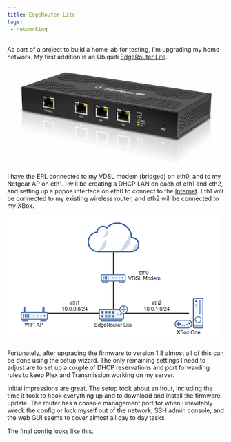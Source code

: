 ```yaml
---
title: EdgeRouter Lite 
tags: 
 - networking
---
```


As part of a project to build a home lab for testing, I'm upgrading my home network. My first addition is an Ubiquiti [EdgeRouter Lite](https://www.ubnt.com/edgemax/edgerouter-lite/).

![EdgeRouter Lite ERLite-3](/assets/images/posts/edgerouter-lite-angle.jpg)

I have the ERL connected to my VDSL modem (bridged) on eth0, and to my Netgear AP on eth1. I will be creating a DHCP LAN on each of eth1 and eth2, and setting up a pppoe interface on eth0 to connect to the [Internet](https://www.spark.co.nz/help/internet-email/getstarted/broadband-settings-for-third-party-modems/). Eth1 will be connected to my existing wireless router, and eth2 will be connected to my XBox.

![Diagram](/assets/images/posts/home-network-v1.png)

Fortunately, after upgrading the firmware to version 1.8 almost all of this can be done using the setup wizard. The only remaining settings I need to adjust are to set up a couple of DHCP reservations and port forwarding rules to keep Plex and Transmission working on my server.

Initial impressions are great. The setup took about an hour, including the time it took to hook everything up and to download and install the firmware update. The router has a console management port for when I inevitably wreck the config or lock myself out of the network, SSH admin console, and the web GUI seems to cover almost all day to day tasks.

The final config looks like [this](https://gist.github.com/tom-henderson/9174ab42588e778b2074).